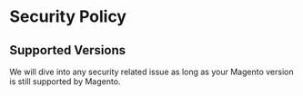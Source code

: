 # Security Policy

## Supported Versions

We will dive into any security related issue as long as your Magento version is still supported by Magento.
